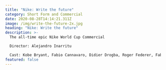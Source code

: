 ```yaml
---
title: "Nike: Write the future"
category: Short Form and Commercial
date: 2020-08-28T14:14:21.311Z
image: /img/write-the-future-2x.jpg
heading: "Nike: Write the future"
description: >-
  The all-time epic Nike World Cup Commercial 

  Director: Alejandro Inarritu

  Cast: Kobe Bryant, Fabio Cannavaro, Didier Drogba, Roger Federer, Fabregas, Iniesta, Ribery, Ronaldo, Wayne Rooney & Homer Simpson etc etc
featured: false
---
```

